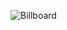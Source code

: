 ![Billboard](https://user-images.githubusercontent.com/79844129/230748846-c1d15c50-b8b8-49be-9697-b107f5e27dd1.jpg)
